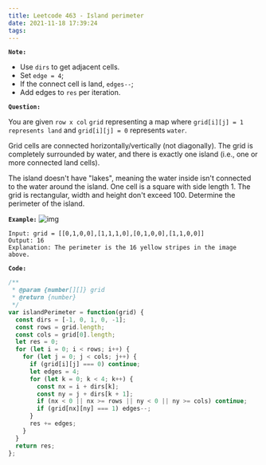 ```yaml
---
title: Leetcode 463 - Island perimeter
date: 2021-11-18 17:39:24
tags:
---
```

**`Note:`**
- Use `dirs` to get adjacent cells.
- Set `edge = 4`;
- If the connect cell is land, `edges--`;
- Add edges to `res` per iteration.

**`Question:`**

You are given `row x col` `grid` representing a map where `grid[i][j] = 1` `represents land` and `grid[i][j] = 0` represents `water`.

Grid cells are connected horizontally/vertically (not diagonally). The grid is completely surrounded by water, and there is exactly one island (i.e., one or more connected land cells).

The island doesn't have "lakes", meaning the water inside isn't connected to the water around the island. One cell is a square with side length 1. The grid is rectangular, width and height don't exceed 100. Determine the perimeter of the island.

**`Example:`**
![img](https://assets.leetcode.com/uploads/2018/10/12/island.png)
```
Input: grid = [[0,1,0,0],[1,1,1,0],[0,1,0,0],[1,1,0,0]]
Output: 16
Explanation: The perimeter is the 16 yellow stripes in the image above.
```

**`Code:`**
```javascript
/**
 * @param {number[][]} grid
 * @return {number}
 */
var islandPerimeter = function(grid) {
  const dirs = [-1, 0, 1, 0, -1];
  const rows = grid.length;
  const cols = grid[0].length;
  let res = 0;
  for (let i = 0; i < rows; i++) {
    for (let j = 0; j < cols; j++) {
      if (grid[i][j] === 0) continue;
      let edges = 4;
      for (let k = 0; k < 4; k++) {
        const nx = i + dirs[k];
        const ny = j + dirs[k + 1];
        if (nx < 0 || nx >= rows || ny < 0 || ny >= cols) continue;
        if (grid[nx][ny] === 1) edges--;
      }
      res += edges;
    }
  }
  return res;
};
```